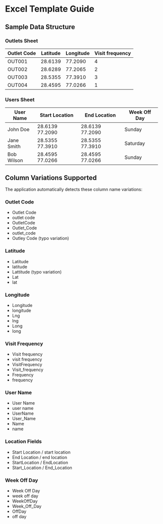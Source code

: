 # Excel Template Guide

## Sample Data Structure

### Outlets Sheet

| Outlet Code | Latitude | Longitude | Visit frequency |
|-------------|----------|-----------|-----------------|
| OUT001      | 28.6139  | 77.2090   | 4              |
| OUT002      | 28.6289  | 77.2065   | 2              |
| OUT003      | 28.5355  | 77.3910   | 3              |
| OUT004      | 28.4595  | 77.0266   | 1              |

### Users Sheet

| User Name | Start Location | End Location | Week Off Day |
|-----------|----------------|--------------|--------------|
| John Doe  | 28.6139 77.2090| 28.6139 77.2090| Sunday     |
| Jane Smith| 28.5355 77.3910| 28.5355 77.3910| Saturday   |
| Bob Wilson| 28.4595 77.0266| 28.4595 77.0266| Sunday     |

## Column Variations Supported

The application automatically detects these column name variations:

### Outlet Code
- Outlet Code
- outlet code
- OutletCode
- Outlet_Code
- outlet_code
- Outley Code (typo variation)

### Latitude
- Latitude
- latitude
- Lattitude (typo variation)
- Lat
- lat

### Longitude
- Longitude
- longitude
- Lng
- lng
- Long
- long

### Visit Frequency
- Visit frequency
- visit frequency
- VisitFrequency
- Visit_frequency
- Frequency
- frequency

### User Name
- User Name
- user name
- UserName
- User_Name
- Name
- name

### Location Fields
- Start Location / start location
- End Location / end location
- StartLocation / EndLocation
- Start_Location / End_Location

### Week Off Day
- Week Off Day
- week off day
- WeekOffDay
- Week_Off_Day
- OffDay
- off day